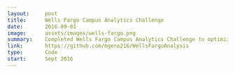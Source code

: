 ```yaml
---
layout:     post
title:      Wells Fargo Campus Analytics Challenge
date:       2016-09-01
image:      assets/images/wells-fargo.png
summary:    Completed Wells Fargo Campus Analytics Challenge to optimize channel outreach based on data
link:       https://github.com/mgeno216/WellsFargoAnalysis
type:       Code
start:      Sept 2016
---
```


